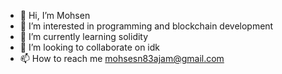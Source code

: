 - 👋 Hi, I’m Mohsen
- 👀 I’m interested in programming and blockchain development
- 🌱 I’m currently learning solidity
- 💞️ I’m looking to collaborate on idk
- 📫 How to reach me mohsesn83ajam@gmail.com

<!---
Mohsen2083/Mohsen2083 is a ✨ special ✨ repository because its `README.md` (this file) appears on your GitHub profile.
You can click the Preview link to take a look at your changes.
--->
